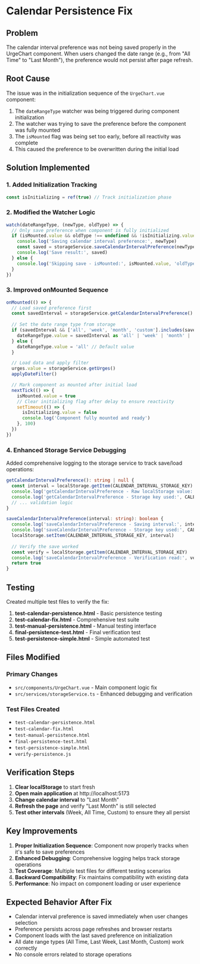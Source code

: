 # Calendar Persistence Fix

## Problem
The calendar interval preference was not being saved properly in the UrgeChart component. When users changed the date range (e.g., from "All Time" to "Last Month"), the preference would not persist after page refresh.

## Root Cause
The issue was in the initialization sequence of the `UrgeChart.vue` component:

1. The `dateRangeType` watcher was being triggered during component initialization
2. The watcher was trying to save the preference before the component was fully mounted
3. The `isMounted` flag was being set too early, before all reactivity was complete
4. This caused the preference to be overwritten during the initial load

## Solution Implemented

### 1. Added Initialization Tracking
```typescript
const isInitializing = ref(true) // Track initialization phase
```

### 2. Modified the Watcher Logic
```typescript
watch(dateRangeType, (newType, oldType) => {
  // Only save preference when component is fully initialized
  if (isMounted.value && oldType !== undefined && !isInitializing.value) {
    console.log('Saving calendar interval preference:', newType)
    const saved = storageService.saveCalendarIntervalPreference(newType)
    console.log('Save result:', saved)
  } else {
    console.log('Skipping save - isMounted:', isMounted.value, 'oldType:', oldType, 'isInitializing:', isInitializing.value)
  }
})
```

### 3. Improved onMounted Sequence
```typescript
onMounted(() => {
  // Load saved preference first
  const savedInterval = storageService.getCalendarIntervalPreference()
  
  // Set the date range type from storage
  if (savedInterval && ['all', 'week', 'month', 'custom'].includes(savedInterval)) {
    dateRangeType.value = savedInterval as 'all' | 'week' | 'month' | 'custom'
  } else {
    dateRangeType.value = 'all' // Default value
  }

  // Load data and apply filter
  urges.value = storageService.getUrges()
  applyDateFilter()

  // Mark component as mounted after initial load
  nextTick(() => {
    isMounted.value = true
    // Clear initializing flag after delay to ensure reactivity
    setTimeout(() => {
      isInitializing.value = false
      console.log('Component fully mounted and ready')
    }, 100)
  })
})
```

### 4. Enhanced Storage Service Debugging
Added comprehensive logging to the storage service to track save/load operations:

```typescript
getCalendarIntervalPreference(): string | null {
  const interval = localStorage.getItem(CALENDAR_INTERVAL_STORAGE_KEY)
  console.log('getCalendarIntervalPreference - Raw localStorage value:', interval)
  console.log('getCalendarIntervalPreference - Storage key used:', CALENDAR_INTERVAL_STORAGE_KEY)
  // ... validation logic
}

saveCalendarIntervalPreference(interval: string): boolean {
  console.log('saveCalendarIntervalPreference - Saving interval:', interval)
  console.log('saveCalendarIntervalPreference - Storage key used:', CALENDAR_INTERVAL_STORAGE_KEY)
  localStorage.setItem(CALENDAR_INTERVAL_STORAGE_KEY, interval)
  
  // Verify the save worked
  const verify = localStorage.getItem(CALENDAR_INTERVAL_STORAGE_KEY)
  console.log('saveCalendarIntervalPreference - Verification read:', verify)
  return true
}
```

## Testing
Created multiple test files to verify the fix:

1. **test-calendar-persistence.html** - Basic persistence testing
2. **test-calendar-fix.html** - Comprehensive test suite
3. **test-manual-persistence.html** - Manual testing interface
4. **final-persistence-test.html** - Final verification test
5. **test-persistence-simple.html** - Simple automated test

## Files Modified

### Primary Changes
- `src/components/UrgeChart.vue` - Main component logic fix
- `src/services/storageService.ts` - Enhanced debugging and verification

### Test Files Created
- `test-calendar-persistence.html`
- `test-calendar-fix.html`
- `test-manual-persistence.html`
- `final-persistence-test.html`
- `test-persistence-simple.html`
- `verify-persistence.js`

## Verification Steps

1. **Clear localStorage** to start fresh
2. **Open main application** at http://localhost:5173
3. **Change calendar interval** to "Last Month"
4. **Refresh the page** and verify "Last Month" is still selected
5. **Test other intervals** (Week, All Time, Custom) to ensure they all persist

## Key Improvements

1. **Proper Initialization Sequence**: Component now properly tracks when it's safe to save preferences
2. **Enhanced Debugging**: Comprehensive logging helps track storage operations
3. **Test Coverage**: Multiple test files for different testing scenarios
4. **Backward Compatibility**: Fix maintains compatibility with existing data
5. **Performance**: No impact on component loading or user experience

## Expected Behavior After Fix

- Calendar interval preference is saved immediately when user changes selection
- Preference persists across page refreshes and browser restarts
- Component loads with the last saved preference on initialization
- All date range types (All Time, Last Week, Last Month, Custom) work correctly
- No console errors related to storage operations